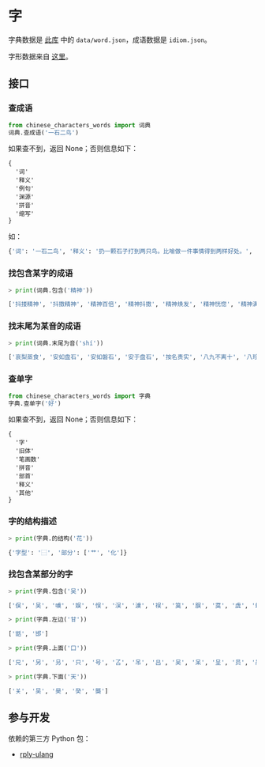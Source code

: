 # 字

字典数据是 [此库](https://github.com/pwxcoo/chinese-xinhua) 中的 `data/word.json`，成语数据是 `idiom.json`。

字形数据来自 [这里](http://git.chise.org/gitweb/?p=chise/ids.git;a=blob_plain;f=IDS-UCS-Basic.txt;hb=HEAD)。

## 接口

### 查成语

```python
from chinese_characters_words import 词典
词典.查成语('一石二鸟')
```

如果查不到，返回 None；否则信息如下：
```
{
  '词'
  '释义'
  '例句'
  '渊源'
  '拼音'
  '缩写'
}
```
如：
```python
{'词': '一石二鸟', '释义': '扔一颗石子打到两只鸟。比喻做一件事情得到两样好处。', '例句': '无', '渊源': '无', '拼音': 'yī shí èr niǎo', '缩写': 'ysen'}
```

### 找包含某字的成语

```python
> print(词典.包含('精神'))

['抖搂精神', '抖擞精神', '精神百倍', '精神抖擞', '精神焕发', '精神恍惚', '精神满腹', '龙马精神', '人逢喜事精神爽', '桃李精神', '颐养精神']
```

### 找末尾为某音的成语

```python
> print(词典.末尾为音('shí'))

['哀梨蒸食', '安如盘石', '安如磐石', '安于盘石', '按名责实', '八九不离十', '八珍玉食', '帮狗吃食', '帮虎吃食', '卑宫菲食', '彼一时，此一时', '敝衣粝食', '弊衣箪食', '弊衣疏食', '弊衣蔬食', '避迹藏时', ...]
```

### 查单字

```python
from chinese_characters_words import 字典
字典.查单字('好')
```

如果查不到，返回 None；否则信息如下：
```
{
  '字'
  '旧体'
  '笔画数'
  '拼音'
  '部首'
  '释义'
  '其他'
}
```

### 字的结构描述

```python
> print(字典.的结构('花'))

{'字型': '⿱', '部分': ['艹', '化']}
```

### 找包含某部分的字

```python
> print(字典.包含('吴'))

['俣', '吴', '噳', '娱', '悮', '洖', '澞', '祦', '筽', '脵', '茣', '虞', '蜈', '誤', '误', '鋘', '鸆', '麌']

> print(字典.左边('甘'))

['甛', '邯']

> print(字典.上面('口'))

['兄', '另', '叧', '只', '号', '叾', '吊', '吕', '吴', '呆', '呈', '员', '呙', '咠', '品', '員', '啚', '肙', '虽', '足', '黾']

> print(字典.下面('天'))

['关', '吴', '昊', '癸', '龑']
```
## 参与开发

依赖的第三方 Python 包：

- [rply-ulang](https://pypi.org/project/rply-ulang/)

